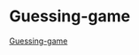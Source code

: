 # Guessing-game
 <a href="https://guessing-game-786.netlify.app/" target="_blank">Guessing-game</a>
